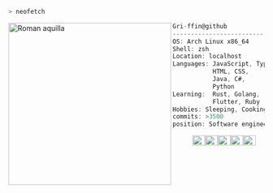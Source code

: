 ```zsh
> neofetch
```

<img align="left" src="https://i.pinimg.com/736x/5b/a3/d6/5ba3d61349cf88a088bb77599da9f6d2.jpg" alt="Roman aquilla" width="320" />

```csharp
Gri-ffin@github
-------------------------
OS: Arch Linux x86_64
Shell: zsh
Location: localhost
Languages: JavaScript, TypeScript,
           HTML, CSS,
           Java, C#,
           Python
Learning:  Rust, Golang,
           Flutter, Ruby
Hobbies: Sleeping, Cooking, Reading
commits: >3500
position: Software engineer
```

<p align="left">
  &nbsp; &nbsp; &nbsp; &nbsp; &nbsp;
  <img alt="#474342" src="https://via.placeholder.com/15/474342/000000?text=+" width="25" height="20" /><img alt="#fbedf6" src="https://via.placeholder.com/15/fbedf6/000000?text=+" width="25" height="20" /><img alt="#c9594d" src="https://via.placeholder.com/15/c9594d/000000?text=+" width="25" height="20" /><img alt="#f8b9b2" src="https://via.placeholder.com/15/f8b9b2/000000?text=+" width="25" height="20" /><img alt="#ae9c9d" src="https://via.placeholder.com/15/ae9c9d/000000?text=+" width="25" height="20" />
</p>
